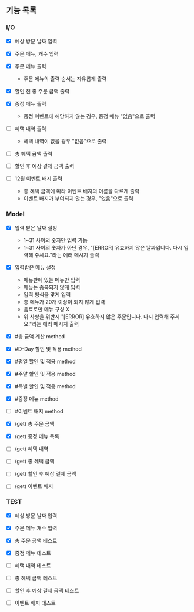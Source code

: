 ## 기능 목록

### I/O

- [x] 예상 방문 날짜 입력
- [x] 주문 메뉴, 개수 입력

- [x] 주문 메뉴 출력
    - 주문 메뉴의 출력 순서는 자유롭게 출력
- [x] 할인 전 총 주문 금액 출력
- [x] 증정 메뉴 출력
    - 증정 이벤트에 해당하지 않는 경우, 증정 메뉴 "없음"으로 출력
- [ ] 혜택 내역 출력
    - 혜택 내역이 없을 경우 "없음"으로 출력
- [ ] 총 혜택 금액 출력
- [ ] 할인 후 예상 결제 금액 출력
- [ ] 12월 이벤트 배지 출력
    - 총 혜택 금액에 따라 이벤트 배지의 이름을 다르게 출력
    - 이벤트 배지가 부여되지 않는 경우, "없음"으로 출력


### Model

- [x] 입력 받은 날짜 설정
    - 1~31 사이의 숫자만 입력 가능
    - 1~31 사이의 숫자가 아닌 경우, "[ERROR] 유효하지 않은 날짜입니다. 다시 입력해 주세요."라는 에러 메시지 출력

- [x] 입력받은 메뉴 설정
    - 메뉴판에 있는 메뉴만 입력
    - 메뉴는 중복되지 않게 입력
    - 입력 형식을 맞게 입력
    - 총 메뉴가 20개 이상이 되지 않게 입력
    - 음료로만 메뉴 구성 X
    - 위 사항을 위반시 "[ERROR] 유효하지 않은 주문입니다. 다시 입력해 주세요."라는 에러 메시지 출력


- [x] #총 금액 계산 method
- [x] #D-Day 할인 및 적용 method
- [x] #평일 할인 및 적용 method
- [x] #주말 할인 및 적용 method
- [x] #특별 할인 및 적용 method
- [x] #증정 메뉴 method
- [ ] #이벤트 배지 method

- [x] (get) 총 주문 금액
- [x] (get) 증정 메뉴 목록
- [ ] (get) 혜택 내역
- [ ] (get) 총 혜택 금액
- [ ] (get) 할인 후 예상 결제 금액
- [ ] (get) 이벤트 배지


### TEST

- [x] 예상 방문 날짜 입력
- [x] 주문 메뉴 개수 입력

- [x] 총 주문 금액 테스트
- [x] 증정 메뉴 테스트
- [ ] 혜택 내역 테스트
- [ ] 총 혜택 금액 테스트
- [ ] 할인 후 예상 결제 금액 테스트
- [ ] 이벤트 배지 테스트